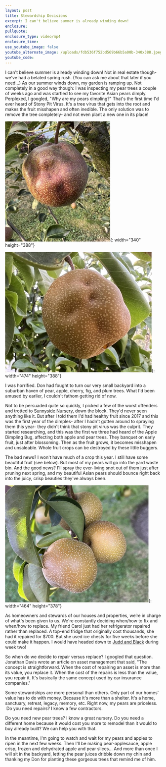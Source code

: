 ```yaml
---
layout: post
title: Stewardship Decisions
excerpt: I can't believe summer is already winding down!
enclosure:
pullquote:
enclosure_type: video/mp4
enclosure_time:
use_youtube_image: false
youtube_alternate_image: /uploads/fdb536f752bd569b66b5a00b-340x388.jpeg
youtube_code:
---
```

I can't believe summer is already winding down! Not in real estate though- we've had a belated spring rush. (You can ask me about that later if you need...) As our summer winds down, my garden is ramping up. Not completely in a good way though: I was inspecting my pear trees a couple of weeks ago and was startled to see my favorite Asian pears dimply. Perplexed, I googled, "Why are my pears dimpling?" That's the first time I'd ever heard of Stony Pit Virus. It's a tree virus that gets into the root and makes the fruit misshapen and often inedible. The only solution was to remove the tree completely- and not even plant a new one in its place!

![](/uploads/fdb536f752bd569b66b5a00b-340x388.jpeg){: width="340" height="388"}

![](/uploads/8997d2f8caa410e47d435084-474x388.jpeg){: width="474" height="388"}

I was horrified. Don had fought to turn our very small backyard into a suburban haven of pear, apple, cherry, fig, and plum trees. What I'd been amused by earlier, I couldn't fathom getting rid of now. &nbsp;

Not to be persuaded quite so quickly, I picked a few of the worst offenders and trotted to&nbsp;[Sunnyside Nursery](https://www.sunnysidenursery.net/), down the block. They'd never seen anything like it. But after I told them I'd had healthy fruit since 2017 and this was the first year of the dimples- after I hadn't gotten around to spraying them this year- they didn't think that stony pit virus was the culprit. They started researching, and this was the first we three had heard of the Apple Dimpling Bug, affecting both apple and pear trees. They banquet on early fruit, just after blossoming. Then as the fruit grows, it becomes misshapen and unsaleable. Whole fruit crops can be destroyed by these little buggers.&nbsp;

The bad news? I won't have much of a crop this year. I still have some beautiful fruit (see below). But most of my pears will go into the yard waste bin. And the good news? I'll spray the ever-living snot out of them just after pruning next spring, and my beautiful Asian pears should bounce right back into the juicy, crisp beauties they've always been.

![](/uploads/f7b2bdc7975380b934565c0e-464x378.jpeg){: width="464" height="378"}

As homeowners and stewards of our houses and properties, we’re in charge of what's been given to us. We're constantly deciding when/how to fix and when/how to replace. My friend Carol just had her refrigerator repaired rather than replaced. A top-end fridge that originally cost thousands, she had it repaired for $700. But she used ice chests for five weeks before she could make it happen. I would have headed down to&nbsp;[Judd and Black](https://www.juddblack.com/)&nbsp;during week two! &nbsp;

So when do we decide to repair versus replace? I googled that question. Jonathan Davis wrote an article on asset management that said, "The concept is straightforward. When the cost of repairing an asset is more than its value, you replace it. When the cost of the repairs is less than the value, you repair it. It's basically the same concept used by car insurance companies."&nbsp;

Some stewardships are more personal than others. Only part of our homes' value has to do with money. Because it's more than a shelter. It's a home, sanctuary, retreat, legacy, memory, etc. Right now, my pears are priceless. &nbsp;Do you need repairs? I know a few contractors.

Do you need new pear trees? I know a great nursery. Do you need a different home because it would cost you more to remodel than it would to buy already built? We can help you with that.

In the meantime, I'm going to watch and wait for my pears and apples to ripen in the next few weeks. Then I'll be making pear-applesauce, apple crisp, frozen and dehydrated apple and pear slices... And more than once I will sit in the backyard, letting the pear juices dribble down my chin and thanking my Don for planting these gorgeous trees that remind me of him.